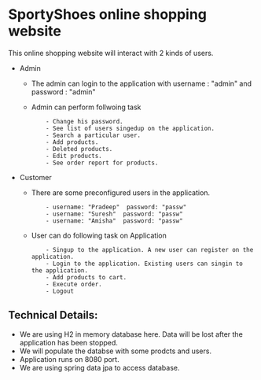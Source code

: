 # SportyShoes online shopping website

This online shopping website will interact with 2 kinds of users.

- Admin

    - The admin can login to the application with username : "admin" and password : "admin"
    
    - Admin can perform follwoing task
              
              - Change his password.
              - See list of users singedup on the application.
              - Search a particular user.
              - Add products.
              - Deleted products.
              - Edit products.
              - See order report for products.
 - Customer
      
      - There are some preconfigured users in the application. 
                
                - username: "Pradeep"  password: "passw"
                - username: "Suresh"  password: "passw"
                - username: "Amisha"  password: "passw" 
      
      - User can do following task on Application
                
                - Singup to the application. A new user can register on the application.
                - Login to the application. Existing users can singin to the application.         
                - Add products to cart.
                - Execute order.
                - Logout


## Technical Details:

- We are using H2 in memory database here. Data will be lost after the application has been stopped.
- We will populate the databse with some prodcts and users.
- Application runs on 8080 port.
- We are using spring data jpa to access database. 


            
